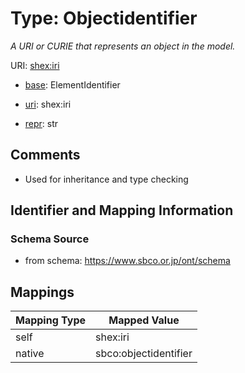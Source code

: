 # Type: Objectidentifier 




_A URI or CURIE that represents an object in the model._



URI: [shex:iri](http://www.w3.org/ns/shex#iri)

* [base](https://w3id.org/linkml/base): ElementIdentifier

* [uri](https://w3id.org/linkml/uri): shex:iri

* [repr](https://w3id.org/linkml/repr): str







## Comments

* Used for inheritance and type checking

## Identifier and Mapping Information






### Schema Source


* from schema: https://www.sbco.or.jp/ont/schema




## Mappings

| Mapping Type | Mapped Value |
| ---  | ---  |
| self | shex:iri |
| native | sbco:objectidentifier |


